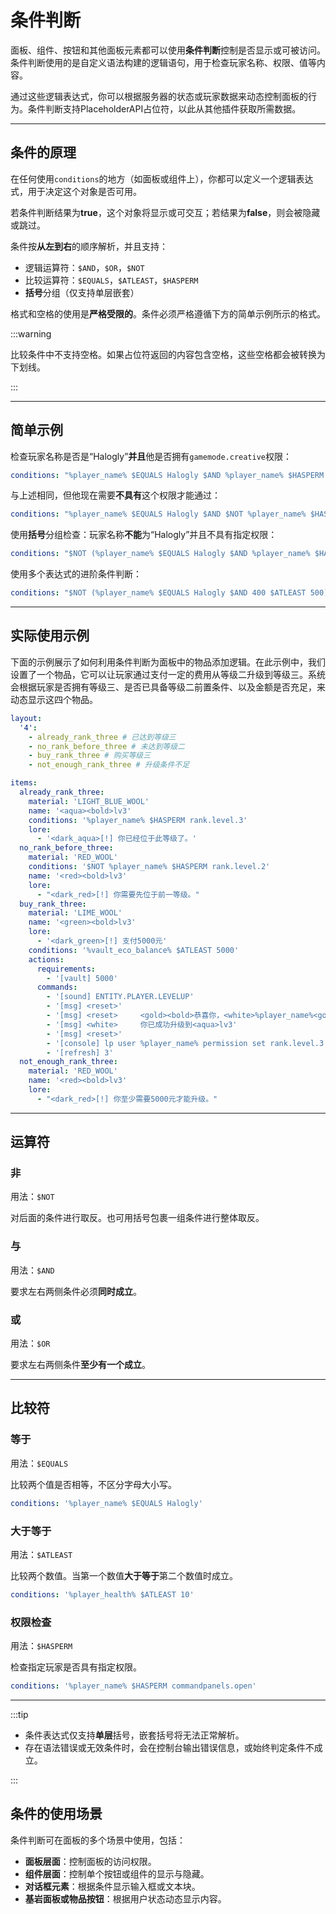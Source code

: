 # 条件判断

面板、组件、按钮和其他面板元素都可以使用**条件判断**控制是否显示或可被访问。条件判断使用的是自定义语法构建的逻辑语句，用于检查玩家名称、权限、值等内容。

通过这些逻辑表达式，你可以根据服务器的状态或玩家数据来动态控制面板的行为。条件判断支持PlaceholderAPI占位符，以此从其他插件获取所需数据。

------

## 条件的原理

在任何使用`conditions`的地方（如面板或组件上），你都可以定义一个逻辑表达式，用于决定这个对象是否可用。

若条件判断结果为**true**，这个对象将显示或可交互；若结果为**false**，则会被隐藏或跳过。

条件按**从左到右**的顺序解析，并且支持：

- 逻辑运算符：`$AND`，`$OR`，`$NOT`
- 比较运算符：`$EQUALS`，`$ATLEAST`，`$HASPERM`
- **括号**分组（仅支持单层嵌套）

格式和空格的使用是**严格受限的**。条件必须严格遵循下方的简单示例所示的格式。

:::warning

比较条件中不支持空格。如果占位符返回的内容包含空格，这些空格都会被转换为下划线。

:::

------

## 简单示例

检查玩家名称是否是“Halogly”**并且**他是否拥有`gamemode.creative`权限：

```yaml
conditions: "%player_name% $EQUALS Halogly $AND %player_name% $HASPERM gamemode.creative"
```

与上述相同，但他现在需要**不具有**这个权限才能通过：

```yaml
conditions: "%player_name% $EQUALS Halogly $AND $NOT %player_name% $HASPERM gamemode.creative"
```

使用**括号**分组检查：玩家名称**不能**为“Halogly”并且不具有指定权限：

```yaml
conditions: "$NOT (%player_name% $EQUALS Halogly $AND %player_name% $HASPERM gamemode.creative)"
```

使用多个表达式的进阶条件判断：

```yaml
conditions: "$NOT (%player_name% $EQUALS Halogly $AND 400 $ATLEAST 500) $AND ($NOT %player_name% $EQUALS Steve $OR %player_name% $HASPERM gamemode.creative)"
```

------

## 实际使用示例

下面的示例展示了如何利用条件判断为面板中的物品添加逻辑。在此示例中，我们设置了一个物品，它可以让玩家通过支付一定的费用从等级二升级到等级三。系统会根据玩家是否拥有等级三、是否已具备等级二前置条件、以及金额是否充足，来动态显示这四个物品。

```yaml
layout:
  '4':
    - already_rank_three # 已达到等级三
    - no_rank_before_three # 未达到等级二
    - buy_rank_three # 购买等级三
    - not_enough_rank_three # 升级条件不足

items:
  already_rank_three:
    material: 'LIGHT_BLUE_WOOL'
    name: '<aqua><bold>lv3'
    conditions: '%player_name% $HASPERM rank.level.3'
    lore:
      - '<dark_aqua>[!] 你已经位于此等级了。'
  no_rank_before_three:
    material: 'RED_WOOL'
    conditions: '$NOT %player_name% $HASPERM rank.level.2'
    name: '<red><bold>lv3'
    lore:
      - "<dark_red>[!] 你需要先位于前一等级。"
  buy_rank_three:
    material: 'LIME_WOOL'
    name: '<green><bold>lv3'
    lore:
      - '<dark_green>[!] 支付5000元'
    conditions: '%vault_eco_balance% $ATLEAST 5000'
    actions:
      requirements:
        - '[vault] 5000'
      commands:
        - '[sound] ENTITY.PLAYER.LEVELUP'
        - '[msg] <reset>'
        - '[msg] <reset>     <gold><bold>恭喜你，<white>%player_name%<gold>'
        - '[msg] <white>     你已成功升级到<aqua>lv3'
        - '[msg] <reset>'
        - '[console] lp user %player_name% permission set rank.level.3 true'
        - '[refresh] 3'
  not_enough_rank_three:
    material: 'RED_WOOL'
    name: '<red><bold>lv3'
    lore:
      - "<dark_red>[!] 你至少需要5000元才能升级。"
```

------

## 运算符

### 非

用法：`$NOT`

对后面的条件进行取反。也可用括号包裹一组条件进行整体取反。

### 与

用法：`$AND`

要求左右两侧条件必须**同时成立**。

### 或

用法：`$OR`

要求左右两侧条件**至少有一个成立**。

------

## 比较符

### 等于

用法：`$EQUALS`

比较两个值是否相等，不区分字母大小写。

```yaml
conditions: '%player_name% $EQUALS Halogly'
```

### 大于等于

用法：`$ATLEAST`

比较两个数值。当第一个数值**大于等于**第二个数值时成立。

```yaml
conditions: '%player_health% $ATLEAST 10'
```

### 权限检查

用法：`$HASPERM`

检查指定玩家是否具有指定权限。

```yaml
conditions: '%player_name% $HASPERM commandpanels.open'
```

------

:::tip

- 条件表达式仅支持**单层**括号，嵌套括号将无法正常解析。
- 存在语法错误或无效条件时，会在控制台输出错误信息，或始终判定条件不成立。

:::

## 条件的使用场景

条件判断可在面板的多个场景中使用，包括：

- **面板层面**：控制面板的访问权限。
- **组件层面**：控制单个按钮或组件的显示与隐藏。
- **对话框元素**：根据条件显示输入框或文本块。
- **基岩面板或物品按钮**：根据用户状态动态显示内容。